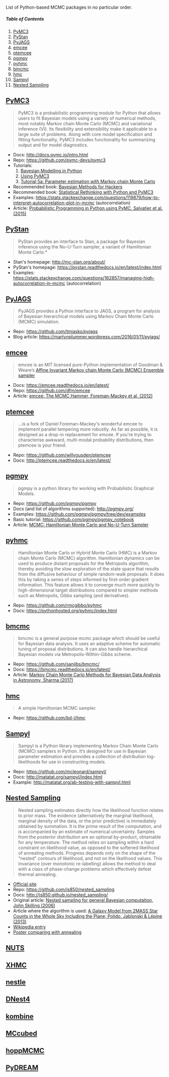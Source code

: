 List of Python-based MCMC packages in no particular order.


##### Table of Contents  
1. [PyMC3](#pymc3)
1. [PyStan](#pystan)
1. [PyJAGS](#pyjags)
1. [emcee](#emcee)
1. [ptemcee](#ptemcee)
1. [pgmpy](#pgmpy)
1. [pyhmc](#pyhmc)
1. [bmcmc](#bmcmc)
1. [hmc](#hmc)
1. [Sampyl](#sampyl)
1. [Nested Sampling](#nested_sampling)



## [PyMC3](http://docs.pymc.io/intro.html)

> PyMC3 is a probabilistic programming module for Python that allows users
to fit Bayesian models using a variety of numerical methods, most notably
Markov chain Monte Carlo (MCMC) and variational inference (VI). Its flexibility
and extensibility make it applicable to a large suite of problems. Along with
core model specification and fitting functionality, PyMC3 includes
functionality for summarizing output and for model diagnostics.

* Docs: http://docs.pymc.io/intro.html
* Repo: https://github.com/pymc-devs/pymc3
* Tutorials:
  1. [Bayesian Modelling in Python](https://github.com/markdregan/Bayesian-Modelling-in-Python)
  1. [Using PyMC3](http://people.duke.edu/~ccc14/sta-663-2017/19A_PyMC3.html)
  1. [Tutorial 5a: Parameter estimation with Markov chain Monte Carlo](http://bebi103.caltech.edu.s3-website-us-east-1.amazonaws.com/2017/tutorials/t5a_mcmc.html)
* Recommended book: [Bayesian Methods for Hackers](https://github.com/CamDavidsonPilon/Probabilistic-Programming-and-Bayesian-Methods-for-Hackers)
* Recommended book: [Statistical Rethinking with Python and PyMC3](https://github.com/aloctavodia/Statistical-Rethinking-with-Python-and-PyMC3)
* Examples: https://stats.stackexchange.com/questions/119879/how-to-interpret-autocorrelation-plot-in-mcmc (autocorrelation)
* Article: [Probabilistic Programming in Python using PyMC, Salvatier et al. (2015)](https://arxiv.org/abs/1507.08050)


## [PyStan](http://mc-stan.org/about/)

> PyStan provides an interface to Stan, a package for Bayesian inference using
the No-U-Turn sampler, a variant of Hamiltonian Monte Carlo.*

* Stan's homepage: http://mc-stan.org/about/
* PyStan's homepage: https://pystan.readthedocs.io/en/latest/index.html
* Examples: https://stats.stackexchange.com/questions/162857/managing-high-autocorrelation-in-mcmc (autocorrelation)


## [PyJAGS](https://pyjags.readthedocs.io/en/latest/)

> PyJAGS provides a Python interface to JAGS, a program for analysis of
Bayesian hierarchical models using Markov Chain Monte Carlo (MCMC) simulation.

* Repo: https://github.com/tmiasko/pyjags
* Blog article: https://martynplummer.wordpress.com/2016/01/11/pyjags/


## [emcee](http://dfm.io/emcee/current/)

> emcee is an MIT licensed pure-Python implementation of Goodman & Weare’s
[Affine Invariant Markov chain Monte Carlo (MCMC) Ensemble
sampler](http://msp.berkeley.edu/camcos/2010/5-1/p04.xhtml)

* Docs: https://emcee.readthedocs.io/en/latest/
* Repo: https://github.com/dfm/emcee
* Article: [emcee: The MCMC Hammer, Foreman-Mackey et al.
(2012)](https://arxiv.org/abs/1202.3665)


## [ptemcee](http://ptemcee.readthedocs.io/en/latest/)

> ...is a fork of Daniel Foreman-Mackey's wonderful emcee to implement parallel
tempering more robustly. As far as possible, it is designed as a drop-in
replacement for emcee. If you're trying to characterise awkward, multi-modal
probability distributions, then ptemcee is your friend.

* Repo: https://github.com/willvousden/ptemcee
* Docs: http://ptemcee.readthedocs.io/en/latest/


## [pgmpy](https://github.com/pgmpy/pgmpy)

> pgmpy is a python library for working with Probabilistic Graphical Models.

* Repo: https://github.com/pgmpy/pgmpy
* Docs (and list of algorithms supported): http://pgmpy.org/
* Examples: https://github.com/pgmpy/pgmpy/tree/dev/examples
* Basic tutorial: https://github.com/pgmpy/pgmpy_notebook
* Article: [MCMC: Hamiltonian Monte Carlo and No-U-Turn
Sampler](http://khalibartan.github.io/MCMC-Hamiltonian-Monte-Carlo-and-No-U-Turn-Sampler/)


## [pyhmc](https://pythonhosted.org/pyhmc/index.html)

> Hamiltonian Monte Carlo or Hybrid Monte Carlo (HMC) is a Markov chain Monte
Carlo (MCMC) algorithm. Hamiltonian dynamics can be used to produce distant
proposals for the Metropolis algorithm, thereby avoiding the slow exploration
of the state space that results from the diffusive behaviour of simple
random-walk proposals. It does this by taking a series of steps informed by
first-order gradient information. This feature allows it to converge much more
quickly to high-dimensional target distributions compared to simpler methods
such as Metropolis, Gibbs sampling (and derivatives).

* Repo: https://github.com/rmcgibbo/pyhmc
* Docs: https://pythonhosted.org/pyhmc/index.html


## [bmcmc](http://bmcmc.readthedocs.io/en/latest/index.html)

> bmcmc is a general purpose mcmc package which should be useful for Bayesian
data analysis. It uses an adaptive scheme for automatic tuning of proposal
distributions. It can also handle hierarchical Bayesian models via
Metropolis-Within-Gibbs scheme.

* Repo: https://github.com/sanjibs/bmcmc/
* Docs: https://bmcmc.readthedocs.io/en/latest/
* Article: [Markov Chain Monte Carlo Methods for Bayesian Data Analysis in
Astronomy, Sharma (2017)](https://arxiv.org/abs/1706.01629)


## [hmc](https://github.com/bd-j/hmc)

> A simple Hamiltonian MCMC sampler.

* Repo: https://github.com/bd-j/hmc


## [Sampyl](http://matatat.org/sampyl/index.html)

> Sampyl is a Python library implementing Markov Chain Monte Carlo (MCMC)
samplers in Python. It’s designed for use in Bayesian parameter estimation
and provides a collection of distribution log-likelihoods for use in
constructing models.

* Repo: https://github.com/mcleonard/sampyl/
* Docs: http://matatat.org/sampyl/index.html
* Example: http://matatat.org/ab-testing-with-sampyl.html


## [Nested Sampling](http://js850.github.io/nested_sampling/)

> Nested sampling estimates directly how the likelihood function relates to
prior mass. The evidence (alternatively the marginal likelihood, marginal
density of the data, or the prior predictive) is immediately obtained by
summation. It is the prime result of the computation, and is accompanied by an
estimate of numerical uncertainty. Samples from the posterior distribution are
an optional by-product, obtainable for any temperature. The method relies on
sampling within a hard constraint on likelihood value, as opposed to the
softened likelihood of annealing methods. Progress depends only on the shape of
the "nested" contours of likelihood, and not on the likelihood values. This
invariance (over monotonic re-labelling) allows the method to deal with a class
of phase-change problems which effectively defeat thermal annealing.

* [Official site](http://www.inference.phy.cam.ac.uk/bayesys/)
* Repo: https://github.com/js850/nested_sampling
* Docs: http://js850.github.io/nested_sampling/
* Original article: [Nested sampling for general Bayesian computation, John Skilling (2006)](http://projecteuclid.org/euclid.ba/1340370944)
* Article where the algorithm is used: [A Galaxy Model from 2MASS Star Counts in the Whole Sky Including the Plane; Polido, Jablonski & Lépine (2013)](http://arxiv.org/abs/1308.6238)
* [Wikipedia entry](https://en.wikipedia.org/wiki/Nested_sampling_algorithm)
* [Poster comparing with annealing](http://www.mrao.cam.ac.uk/~steve/malta2009/images/nestposter.pdf)


## [NUTS](https://github.com/mfouesneau/NUTS)
## [XHMC](https://arxiv.org/abs/1601.00225)
## [nestle](http://kylebarbary.com/nestle/)
## [DNest4](https://github.com/eggplantbren/DNest4)
## [kombine](http://pages.uoregon.edu/bfarr/kombine/index.html)
## [MCcubed](http://pcubillos.github.io/MCcubed/)

## [hoppMCMC](https://github.com/kerguler/hoppMCMC)
## [PyDREAM](https://github.com/LoLab-VU/PyDREAM)
